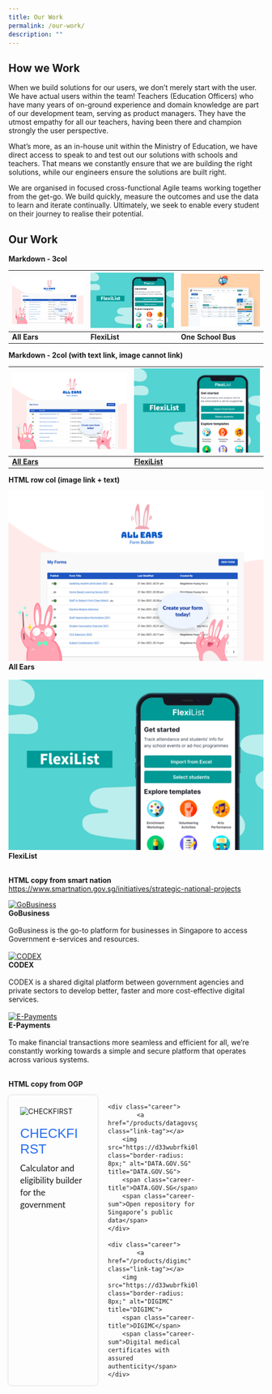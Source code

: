 ```yaml
---
title: Our Work
permalink: /our-work/
description: ""
---
```

<style>
@import url('https://fonts.googleapis.com/css2?family=Montserrat:wght@900&display=swap');
    .careers {
        display: grid;
        justify-content: space-around;
        grid-gap: 20px;
        grid-template-columns: 35% 35% 35%;
    }
    .career {
        position: relative;
        display: flex;
        flex-direction: column;
        border-radius: 8px;
        padding: 23px;
        /* border: 1.5px solid #474849; */
        box-shadow: 0 0 4px rgba(33,33,33,.2);
        cursor: pointer;
    }
    .career:hover {
        box-shadow: 0 0 11px rgba(33,33,33,.2);
    }
    .career-title {
        margin-top: 20px;
        font-family: "Montserrat", sans-serif;
        font-size: 26px;
        color: #276ef1 !important;
    }
    .career-sum {
        font-family: "Lato", sans-serif;
        font-size: 17px;
        margin: 10px 0 !important;
        flex-grow: 2;
        line-height: 24px !important;
        /* color: #276ef1 !important; */
    }
    .link-tag {
        position: absolute;
        top: 0;
        bottom: 0;
        left: 0;
        right: 0;
        margin-bottom: 0 !important;
    }
    @media only screen and (max-width: 600px) {
        .careers {
            grid-template-columns: 100%;
        }
    }
</style>

## How we Work
When we build solutions for our users, we don’t merely start with the user. We have actual users within the team! Teachers (Education Officers) who have many years of on-ground experience and domain knowledge are part of our development team, serving as product managers. They have the utmost empathy for all our teachers, having been there and champion strongly the user perspective. 

What’s more, as an in-house unit within the Ministry of Education, we have direct access to speak to and test out our solutions with schools and teachers. That means we constantly ensure that we are building the right solutions, while our engineers ensure the solutions are built right.

We are organised in focused cross-functional Agile teams working together from the get-go. We build quickly, measure the outcomes and use the data to learn and iterate continually. Ultimately, we seek to enable every student on their journey to realise their potential.



## Our Work

**Markdown - 3col**

| ![All Ears](/images/work-allears-thumb.png) | ![FlexiList](/images/work-flexilist-thumb.png)  | ![One School Bus](/images/work-oneschoolbus-thumb.png) |
| -------- | -------- | -------- |
| **All Ears**     | **FlexiList**     | **One School Bus**     |

**Markdown - 2col (with text link, image cannot link)**

| ![All Ears](/images/work-allears-thumb.png) | ![FlexiList](/images/work-flexilist-thumb.png)  |
| -------- | -------- |
| **[All Ears](https://moe-estl-staging.netlify.app/what-we-do/all-ears/)**     | **[FlexiList](https://moe-estl-staging.netlify.app/what-we-do/flexi-list/)**     |


**HTML row col (image link + text)**

<div class="row">  
	<div class="col"> 
    <a href="/what-we-do/all-ears/"><img src="images/work-allears-thumb.png" alt="All Ears"></a><br>
     <div class="header"><b>All Ears</b></div><br>
  </div>
	<div class="col"> 
      <a href="/what-we-do/flexi-list/">  <img src="images/work-flexilist-thumb.png" alt="FlexiList"></a><br>
       <div class="header"><b>FlexiList</b></div><br>
	</div>
</div>


**HTML copy from smart nation**
https://www.smartnation.gov.sg/initiatives/strategic-national-projects

<div class="row">
<div class="col"> 
<a href="/initiatives/strategic-national-projects/gobusiness"><img src="https://d33wubrfki0l68.cloudfront.net/76c5467c3a7ae344772eb71b2b2cf3931a97bf7e/6d2ad/images/initiatives/business-grant-portal-overview.jpeg" alt="GoBusiness"></a><br>
		<div class="header"><b>GoBusiness</b></div><br>
		<div class="para">GoBusiness is the go-to platform for businesses in Singapore to access Government e-services and resources.
</div>
<br>

</div>
	<div class="col"> 
<a href="/initiatives/strategic-national-projects/codex"><img src="https://d33wubrfki0l68.cloudfront.net/4809383c92099be1754c0718da9393d16d80a406/33441/images/initiatives/codex-snp.jpeg" alt="CODEX"></a><br>
	<div class="header"><b>CODEX</b></div><br>
	<div class="para">CODEX is a shared digital platform between government agencies and private sectors to develop better, faster and more cost-effective digital services.
</div>
<br>

</div>
	<div class="col"> 
<a href="/initiatives/strategic-national-projects/e-payments"><img src="https://d33wubrfki0l68.cloudfront.net/e668240e1ea9cfe617cfbac098c3ba2d6fd5ab94/435e0/images/initiatives/e-payments-snp.jpeg" alt="E-Payments"></a><br>
	<div class="header"><b>E-Payments</b></div><br>
	<div class="para">To make financial transactions more seamless and efficient for all, we’re constantly working towards a simple and secure platform that operates across various systems.
</div>
<br></div></div>


**HTML copy from OGP**
<div class="careers">
    <div class="career">
            <a href="/products/checkfirst" class="link-tag"></a>
			<img src="https://d33wubrfki0l68.cloudfront.net/44e87bd9f4a94c9e5bedc763c6b08cb38ce55f2f/ac86c/images/checkfirst.png" class="border-radius: 8px;" alt="CHECKFIRST" title="CHECKFIRST">
        <span class="career-title">CHECKFIRST</span>
        <span class="career-sum">Calculator and eligibility builder for the government</span>
    </div>
    
    <div class="career">
            <a href="/products/datagovsg" class="link-tag"></a>
        <img src="https://d33wubrfki0l68.cloudfront.net/097e3650297f66313d94938cdc9fcb192d4734fd/3939c/images/data.gov.sg.png" class="border-radius: 8px;" alt="DATA.GOV.SG" title="DATA.GOV.SG">
        <span class="career-title">DATA.GOV.SG</span>
        <span class="career-sum">Open repository for Singapore’s public data</span>
    </div>
    
    <div class="career">
            <a href="/products/digimc" class="link-tag"></a>
        <img src="https://d33wubrfki0l68.cloudfront.net/fb85b3584824e050b505821974f15751a3f30053/1ea07/images/digimc.png" class="border-radius: 8px;" alt="DIGIMC" title="DIGIMC">
        <span class="career-title">DIGIMC</span>
        <span class="career-sum">Digital medical certificates with assured authenticity</span>
    </div>

</div>